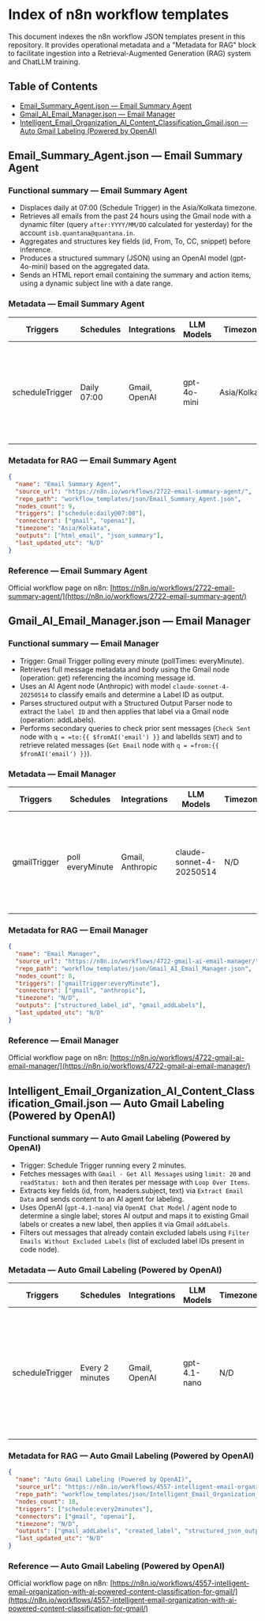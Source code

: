 # Index of n8n workflow templates

This document indexes the n8n workflow JSON templates present in this repository. It provides operational metadata and a "Metadata for RAG" block to facilitate ingestion into a Retrieval-Augmented Generation (RAG) system and ChatLLM training.

## Table of Contents

- [Email_Summary_Agent.json — Email Summary Agent](#email_summary_agentjson--email-summary-agent)
- [Gmail_AI_Email_Manager.json — Email Manager](#gmail_ai_email_managerjson--email-manager)
- [Intelligent_Email_Organization_AI_Content_Classification_Gmail.json — Auto Gmail Labeling (Powered by OpenAI)](#intelligent_email_organization_ai_content_classification_gmailjson--auto-gmail-labeling-powered-by-openai)

## Email_Summary_Agent.json — Email Summary Agent

### Functional summary — Email Summary Agent

- Displaces daily at 07:00 (Schedule Trigger) in the Asia/Kolkata timezone.
- Retrieves all emails from the past 24 hours using the Gmail node with a dynamic filter (query `after:YYYY/MM/DD` calculated for yesterday) for the account `isb.quantana@quantana.in`.
- Aggregates and structures key fields (id, From, To, CC, snippet) before inference.
- Produces a structured summary (JSON) using an OpenAI model (gpt-4o-mini) based on the aggregated data.
- Sends an HTML report email containing the summary and action items, using a dynamic subject line with a date range.

### Metadata — Email Summary Agent

| Triggers | Schedules | Integrations | LLM Models | Timezone | Outputs | Notes |
|----------|-----------|--------------|------------|----------|---------|-------|
| scheduleTrigger | Daily 07:00 | Gmail, OpenAI | gpt-4o-mini | Asia/Kolkata | HTML (email), JSON (LLM summary) | Gmail filter for last 24h; aggregated fields: id, From, To, CC, snippet; dynamic subject line |

### Metadata for RAG — Email Summary Agent

```json
{
  "name": "Email Summary Agent",
  "source_url": "https://n8n.io/workflows/2722-email-summary-agent/",
  "repo_path": "workflow_templates/json/Email_Summary_Agent.json",
  "nodes_count": 9,
  "triggers": ["schedule:daily@07:00"],
  "connectors": ["gmail", "openai"],
  "timezone": "Asia/Kolkata",
  "outputs": ["html_email", "json_summary"],
  "last_updated_utc": "N/D"
}
```

### Reference — Email Summary Agent

Official workflow page on n8n: [https://n8n.io/workflows/2722-email-summary-agent/](https://n8n.io/workflows/2722-email-summary-agent/)

## Gmail_AI_Email_Manager.json — Email Manager

### Functional summary — Email Manager

- Trigger: Gmail Trigger polling every minute (pollTimes: everyMinute).
- Retrieves full message metadata and body using the Gmail node (operation: get) referencing the incoming message id.
- Uses an AI Agent node (Anthropic) with model `claude-sonnet-4-20250514` to classify emails and determine a Label ID as output.
- Parses structured output with a Structured Output Parser node to extract the `label ID` and then applies that label via a Gmail node (operation: addLabels).
- Performs secondary queries to check prior sent messages (`Check Sent` node with `q = =to:{{ $fromAI('email') }}` and labelIds `SENT`) and to retrieve related messages (`Get Email` node with `q = =from:{{ $fromAI('email') }}`).

### Metadata — Email Manager

| Triggers | Schedules | Integrations | LLM Models | Timezone | Outputs | Notes |
|----------|-----------|--------------|------------|----------|---------|-------|
| gmailTrigger | poll everyMinute | Gmail, Anthropic | claude-sonnet-4-20250514 | N/D | structured JSON (contains `label ID`); Gmail addLabels operation | Uses AI agent with system message for labeling; Get Email and Check Sent use `from`/`to` filters via `$fromAI('email')`; credentials are redacted |

### Metadata for RAG — Email Manager

```json
{
  "name": "Email Manager",
  "source_url": "https://n8n.io/workflows/4722-gmail-ai-email-manager/",
  "repo_path": "workflow_templates/json/Gmail_AI_Email_Manager.json",
  "nodes_count": 8,
  "triggers": ["gmailTrigger:everyMinute"],
  "connectors": ["gmail", "anthropic"],
  "timezone": "N/D",
  "outputs": ["structured_label_id", "gmail_addLabels"],
  "last_updated_utc": "N/D"
}
```

### Reference — Email Manager

Official workflow page on n8n: [https://n8n.io/workflows/4722-gmail-ai-email-manager/](https://n8n.io/workflows/4722-gmail-ai-email-manager/)

## Intelligent_Email_Organization_AI_Content_Classification_Gmail.json — Auto Gmail Labeling (Powered by OpenAI)

### Functional summary — Auto Gmail Labeling (Powered by OpenAI)

- Trigger: Schedule Trigger running every 2 minutes.
- Fetches messages with `Gmail - Get All Messages` using `limit: 20` and `readStatus: both` and then iterates per message with `Loop Over Items`.
- Extracts key fields (id, from, headers.subject, text) via `Extract Email Data` and sends content to an AI agent for labeling.
- Uses OpenAI (`gpt-4.1-nano`) via `OpenAI Chat Model` / agent node to determine a single label; stores AI output and maps it to existing Gmail labels or creates a new label, then applies it via Gmail `addLabels`.
- Filters out messages that already contain excluded labels using `Filter Emails Without Excluded Labels` (list of excluded label IDs present in code node).

### Metadata — Auto Gmail Labeling (Powered by OpenAI)

| Triggers | Schedules | Integrations | LLM Models | Timezone | Outputs | Notes |
|----------|-----------|--------------|------------|----------|---------|-------|
| scheduleTrigger | Every 2 minutes | Gmail, OpenAI | gpt-4.1-nano | N/D | Gmail addLabels, created label, structured JSON (AI output) | Uses Filter Emails Without Excluded Labels; limit=20 on initial fetch; splitInBatches for processing; credentials present but redacted |

### Metadata for RAG — Auto Gmail Labeling (Powered by OpenAI)

```json
{
  "name": "Auto Gmail Labeling (Powered by OpenAI)",
  "source_url": "https://n8n.io/workflows/4557-intelligent-email-organization-with-ai-powered-content-classification-for-gmail/",
  "repo_path": "workflow_templates/json/Intelligent_Email_Organization_AI_Content_Classification_Gmail.json",
  "nodes_count": 18,
  "triggers": ["schedule:every2minutes"],
  "connectors": ["gmail", "openai"],
  "timezone": "N/D",
  "outputs": ["gmail_addLabels", "created_label", "structured_json_output"],
  "last_updated_utc": "N/D"
}
```

### Reference — Auto Gmail Labeling (Powered by OpenAI)

Official workflow page on n8n: [https://n8n.io/workflows/4557-intelligent-email-organization-with-ai-powered-content-classification-for-gmail/](https://n8n.io/workflows/4557-intelligent-email-organization-with-ai-powered-content-classification-for-gmail/)
